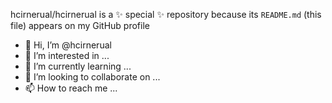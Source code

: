 hcirnerual/hcirnerual is a ✨ special ✨ repository because its `README.md` (this file) appears on my GitHub profile

- 👋 Hi, I’m @hcirnerual
- 👀 I’m interested in ...
- 🌱 I’m currently learning ...
- 💞️ I’m looking to collaborate on ...
- 📫 How to reach me ...

<!---
hcirnerual/hcirnerual is a ✨ special ✨ repository because its `README.md` (this file) appears on your GitHub profile.
You can click the Preview link to take a look at your changes.
--->
